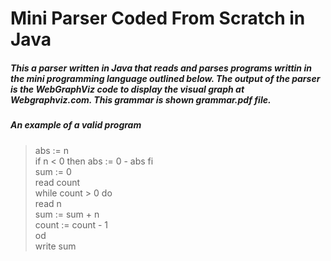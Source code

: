 # Mini Parser Coded From Scratch in Java

##### This a parser written in Java that reads and parses programs writtin in the mini programming language outlined below. The output of the parser is the WebGraphViz code to display the visual graph at Webgraphviz.com. This grammar is shown grammar.pdf file.

##### *An example of a valid program*

> abs := n  
if n < 0 then abs := 0 - abs fi  
sum := 0  
read count  
while count > 0 do  
 read n  
 sum := sum + n  
 count := count - 1  
od  
write sum  




